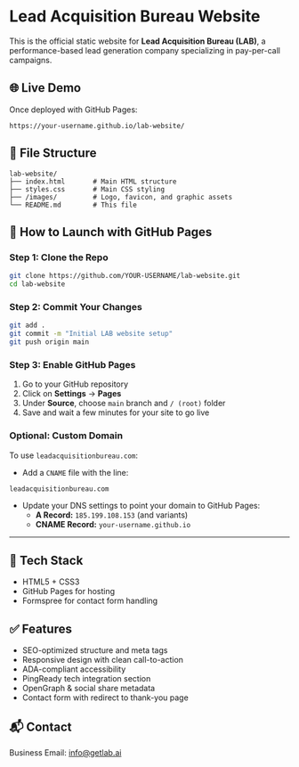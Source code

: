 # Lead Acquisition Bureau Website

This is the official static website for **Lead Acquisition Bureau (LAB)**, a performance-based lead generation company specializing in pay-per-call campaigns.

## 🌐 Live Demo
Once deployed with GitHub Pages:
```
https://your-username.github.io/lab-website/
```

## 📁 File Structure
```
lab-website/
├── index.html       # Main HTML structure
├── styles.css       # Main CSS styling
├── /images/         # Logo, favicon, and graphic assets
└── README.md        # This file
```

## 🚀 How to Launch with GitHub Pages

### Step 1: Clone the Repo
```bash
git clone https://github.com/YOUR-USERNAME/lab-website.git
cd lab-website
```

### Step 2: Commit Your Changes
```bash
git add .
git commit -m "Initial LAB website setup"
git push origin main
```

### Step 3: Enable GitHub Pages
1. Go to your GitHub repository
2. Click on **Settings** → **Pages**
3. Under **Source**, choose `main` branch and `/ (root)` folder
4. Save and wait a few minutes for your site to go live

### Optional: Custom Domain
To use `leadacquisitionbureau.com`:
- Add a `CNAME` file with the line:
```
leadacquisitionbureau.com
```
- Update your DNS settings to point your domain to GitHub Pages:
  - **A Record:** `185.199.108.153` (and variants)
  - **CNAME Record:** `your-username.github.io`

---

## 🔧 Tech Stack
- HTML5 + CSS3
- GitHub Pages for hosting
- Formspree for contact form handling

## ✅ Features
- SEO-optimized structure and meta tags
- Responsive design with clean call-to-action
- ADA-compliant accessibility
- PingReady tech integration section
- OpenGraph & social share metadata
- Contact form with redirect to thank-you page

## 📬 Contact
Business Email: [info@getlab.ai](mailto:info@getlab.ai)

